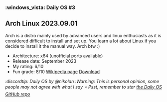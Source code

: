 ### :windows_vista: Daily OS #3
## Arch Linux 2023.09.01
Arch is a distro mainly used by advanced users and linux enthusiasts as it is considered difficult to install and set up. You learn a lot about Linux if you decide to install it the manual way. Arch btw :)
- Architecture: x64 (unofficial ports available)
- Release date: September 2023
- My rating: 6/10
- Fun grade: 8/10
[Wikipedia page](<https://en.wikipedia.org/wiki/Arch_Linux>) [Download](<https://archlinux.org/download/>)

*:discordtip: Daily OS by @nikolan*
*:Warning: This is personal opinion, some people may not agree with what I say*
*⭐️ Psst, remember to star [the Daily OS GitHub repo](<https://github.com/nikolan123/daily-os>)*
